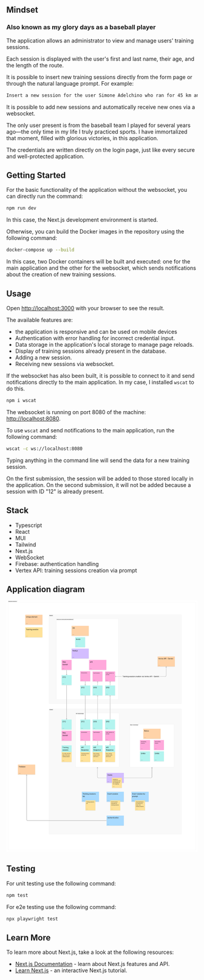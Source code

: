 ## Mindset
### Also known as my glory days as a baseball player

The application allows an administrator to view and manage users' training sessions.

Each session is displayed with the user's first and last name, their age, and the length of the route.

It is possible to insert new training sessions directly from the form page or through the natural language prompt. For example:

```bash
Insert a new session for the user Simone Adelchino who ran for 45 km and he is 45 years old
```

It is possible to add new sessions and automatically receive new ones via a websocket.

The only user present is from the baseball team I played for several years ago—the only time in my life I truly practiced sports. I have immortalized that moment, filled with glorious victories, in this application. 

The credentials are written directly on the login page, just like every secure and well-protected application.

## Getting Started

For the basic functionality of the application without the websocket, you can directly run the command:

```bash
npm run dev
```

In this case, the Next.js development environment is started.  

Otherwise, you can build the Docker images in the repository using the following command:

```bash
docker-compose up --build
```

In this case, two Docker containers will be built and executed: one for the main application and the other for the websocket, which sends notifications about the creation of new training sessions.

## Usage

Open [http://localhost:3000](http://localhost:3000) with your browser to see the result.

The available features are:  

- the application is responsive and can be used on mobile devices
- Authentication with error handling for incorrect credential input.  
- Data storage in the application's local storage to manage page reloads.  
- Display of training sessions already present in the database.  
- Adding a new session.  
- Receiving new sessions via websocket.  

If the websocket has also been built, it is possible to connect to it and send notifications directly to the main application. In my case, I installed `wscat` to do this.

```bash
npm i wscat
```

The websocket is running on port 8080 of the machine: [http://localhost:8080](http://localhost:8080).  

To use `wscat` and send notifications to the main application, run the following command:

```bash
wscat -c ws://localhost:8080
```

Typing anything in the command line will send the data for a new training session.  

On the first submission, the session will be added to those stored locally in the application. On the second submission, it will not be added because a session with ID "12" is already present.

## Stack

- Typescript
- React
- MUI
- Tailwind
- Next.js
- WebSocket
- Firebase: authentication handling
- Vertex API: training sessions creation via prompt

## Application diagram

![Application diagram](assets/architecture.png?raw=true "Application diagram")

## Testing

For unit testing use the following command:

```bash
npm test
```

For e2e testing use the following command:

```bash
npx playwright test
```

## Learn More

To learn more about Next.js, take a look at the following resources:

- [Next.js Documentation](https://nextjs.org/docs) - learn about Next.js features and API.
- [Learn Next.js](https://nextjs.org/learn) - an interactive Next.js tutorial.